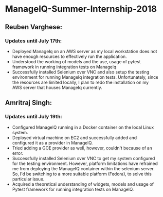 # ManageIQ-Summer-Internship-2018

## Reuben Varghese:
### Updates until July 17th:

* Deployed ManageIq on an AWS server as my local workstation does not have enough
resources to effectively run the application.
* Understood the working of models and the use, usage of pytest framework in
running integration tests on ManageIq
* Successfully installed Selenium over VNC and also setup the testing environment
for running ManageIq integration tests. Unfortunately, since the resources are
limited locally, I plan to redo the installation on my AWS server that houses
ManageIq currently.

## Amritraj Singh:
### Updates until July 19th:

* Configured ManageIQ running in a Docker container on the local Linux system.
* Deployed virtual machine on EC2 and successfully added and configured it as a provider in ManageIQ.
* Tried adding a GCE provider as well, however, couldn't because of an error.
* Successfully installed Selenium over VNC to get my system configured for the testing environment. However, platform limitations have refrained me from deploying the ManageIQ container within the selenium server. So, I'd be switching to a more suitable platform (Fedora), to solve this particular issue.
* Acquired a theoretical understanding of widgets, models and usage of Pytest framework for running integration tests on ManageIQ.
